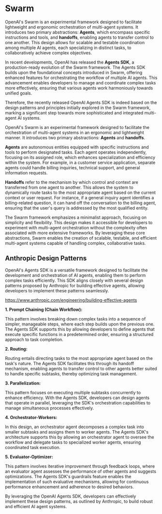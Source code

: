 # Swarm

OpenAI's Swarm is an experimental framework designed to facilitate lightweight and ergonomic orchestration of multi-agent systems. It introduces two primary abstractions: **Agents**, which encompass specific instructions and tools, and **handoffs**, enabling agents to transfer control to one another. This design allows for scalable and testable coordination among multiple AI agents, each specializing in distinct tasks, to collaboratively achieve complex objectives.

In recent developments, OpenAI has released the **Agents SDK**, a production-ready evolution of the Swarm framework. The Agents SDK builds upon the foundational concepts introduced in Swarm, offering enhanced features for orchestrating the workflow of multiple AI agents. This advancement enables developers to manage and coordinate complex tasks more effectively, ensuring that various agents work harmoniously towards unified goals. 

Therefore, the recently released OpenAI Agents SDK is indeed based on the design patterns and principles initially explored in the Swarm framework, marking a significant step towards more sophisticated and integrated multi-agent AI systems.



OpenAI's Swarm is an experimental framework designed to facilitate the orchestration of multi-agent systems in an ergonomic and lightweight manner. It introduces two primary abstractions: **Agents** and **handoffs**.

**Agents** are autonomous entities equipped with specific instructions and tools to perform designated tasks. Each agent operates independently, focusing on its assigned role, which enhances specialization and efficiency within the system. For example, in a customer service application, separate agents could handle billing inquiries, technical support, and general information requests.

**Handoffs** refer to the mechanism by which control and context are transferred from one agent to another. This allows the system to dynamically route tasks to the most appropriate agent based on the current context or user request. For instance, if a general inquiry agent identifies a billing-related question, it can hand off the conversation to the billing agent, ensuring that the user's query is addressed by the most qualified entity.


The Swarm framework emphasizes a minimalist approach, focusing on simplicity and flexibility. This design makes it accessible for developers to experiment with multi-agent orchestration without the complexity often associated with more extensive frameworks. By leveraging these core abstractions, Swarm enables the creation of scalable, testable, and efficient multi-agent systems capable of handling complex, collaborative tasks.


## Anthropic Design Patterns

OpenAI's Agents SDK is a versatile framework designed to facilitate the development and orchestration of AI agents, enabling them to perform complex tasks efficiently. This SDK aligns closely with several design patterns proposed by Anthropic for building effective agents, allowing developers to implement these patterns seamlessly.

https://www.anthropic.com/engineering/building-effective-agents

**1. Prompt Chaining (Chain Workflow):**

This pattern involves breaking down complex tasks into a sequence of simpler, manageable steps, where each step builds upon the previous one. The Agents SDK supports this by allowing developers to define agents that execute specific functions in a predetermined order, ensuring a structured approach to task completion. 

**2. Routing:**

Routing entails directing tasks to the most appropriate agent based on the task's nature. The Agents SDK facilitates this through its handoff mechanism, enabling agents to transfer control to other agents better suited to handle specific subtasks, thereby optimizing task management. 

**3. Parallelization:**

This pattern focuses on executing multiple subtasks concurrently to enhance efficiency. With the Agents SDK, developers can design agents that operate in parallel, leveraging the SDK's orchestration capabilities to manage simultaneous processes effectively. 

**4. Orchestrator-Workers:**

In this design, an orchestrator agent decomposes a complex task into smaller subtasks and assigns them to worker agents. The Agents SDK's architecture supports this by allowing an orchestrator agent to oversee the workflow and delegate tasks to specialized worker agents, ensuring coordinated task execution. 

**5. Evaluator-Optimizer:**

This pattern involves iterative improvement through feedback loops, where an evaluator agent assesses the performance of other agents and suggests optimizations. The Agents SDK's guardrails feature enables the implementation of such evaluative mechanisms, allowing for continuous performance enhancement and adherence to desired behaviors. 

By leveraging the OpenAI Agents SDK, developers can effectively implement these design patterns, as outlined by Anthropic, to build robust and efficient AI agent systems.